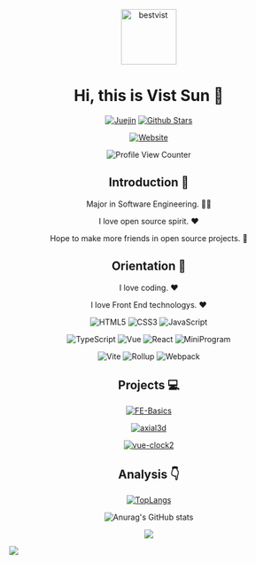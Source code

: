 <div align=center>

<img alt="bestvist" src="./assets/avatar.png" width=100 />

# Hi, this is Vist Sun :wave:

<p>

[![Juejin](https://img.shields.io/badge/juejin-1e80ff?logo=bytedance)](https://juejin.cn/user/2225067263270557)
[![Github Stars](https://img.shields.io/github/stars/bestvist?color=faf408&label=github%20stars&logo=github)](https://github.com/bestvist)

</p>

<p>

[![Website](https://img.shields.io/badge/personal%20website-frontendjs-b860ff?logo=html5&logoColor=white&labelColor=red)](https://www.frontendjs.com)

</p>

![Profile View Counter](https://komarev.com/ghpvc/?username=bestvist)

## Introduction :raised_hands:

Major in Software Engineering. :man_technologist:

I love open source spirit. :heart:

Hope to make more friends in open source projects. :eyes:

## Orientation :dart:

I love coding. :heart:

I love Front End technologys. :heart:

<p>

![HTML5](https://img.shields.io/badge/-HTML5-red?logo=html5&logoColor=white)
![CSS3](https://img.shields.io/badge/-CSS3-blue?logo=css3&logoColor=white)
![JavaScript](https://img.shields.io/badge/-JavaScript-yellow?logo=javascript&logoColor=white)

</p>

<p>

![TypeScript](https://img.shields.io/badge/-TypeScript-blue?logo=typescript&logoColor=white)
![Vue](https://img.shields.io/badge/-Vue-34495e?logo=vue.js)
![React](https://img.shields.io/badge/-React-282c34?logo=react)
![MiniProgram](https://img.shields.io/badge/-MiniProgram-07c160?logo=wechat&logoColor=white)

</p>

<p>

![Vite](https://img.shields.io/badge/-Vite-646cff?logo=vite&logoColor=white)
![Rollup](https://img.shields.io/badge/-Rollup-ef3335?logo=rollup.js&logoColor=white)
![Webpack](https://img.shields.io/badge/-Webpack-1a6bac?logo=webpack)

</p>

## Projects :computer:

[![FE-Basics](https://github-readme-stats.vercel.app/api/pin/?username=bestvist&repo=FE-Basics)](https://github.com/bestvist/FE-Basics)

[![axial3d](https://github-readme-stats.vercel.app/api/pin/?username=bestvist&repo=axial3d)](https://github.com/bestvist/axial3d)

[![vue-clock2](https://github-readme-stats.vercel.app/api/pin/?username=bestvist&repo=vue-clock2)](https://github.com/bestvist/vue-clock2)

## Analysis :point_down:

[![TopLangs](https://github-readme-stats.vercel.app/api/top-langs/?username=bestvist&layout=compact)](https://github.com/anuraghazra/github-readme-stats)

![Anurag's GitHub stats](https://github-readme-stats.vercel.app/api?username=bestvist&show_icons=true&bg_color=30,e96443,904e95&title_color=fff&text_color=fff)

![](https://github-profile-trophy.vercel.app/?username=bestvist&theme=flat&column=7&margin-w=10)

</div>

![](https://hit.yhype.me/github/profile?user_id=57290456)
